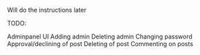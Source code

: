 Will do the instructions later

TODO:

Adminpanel UI
Adding admin
Deleting admin
Changing password
Approval/declining of post
Deleting of post
Commenting on posts